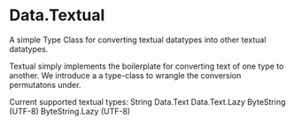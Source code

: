Data.Textual
=======

A simple Type Class for converting textual datatypes into other textual datatypes.

Textual simply implements the boilerplate for converting text of one type to another.
We introduce a a type-class to wrangle the conversion permutatons under.

Current supported textual types:
  String
  Data.Text
  Data.Text.Lazy
  ByteString (UTF-8) 
  ByteString.Lazy (UTF-8) 


